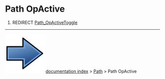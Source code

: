 # Path OpActive
1.  REDIRECT [Path_OpActiveToggle](Path_OpActiveToggle.md)



---
![](images/Button_right.svg) [documentation index](../README.md) > [Path](Path_Workbench.md) > Path OpActive
